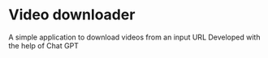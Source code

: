 # Video downloader
 A simple application to download videos from an input URL
Developed with the help of Chat GPT
